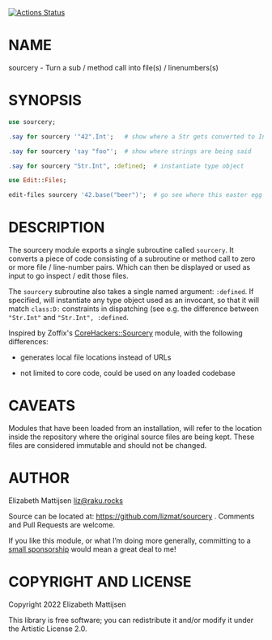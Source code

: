 [![Actions Status](https://github.com/lizmat/sourcery/actions/workflows/test.yml/badge.svg)](https://github.com/lizmat/sourcery/actions)

NAME
====

sourcery - Turn a sub / method call into file(s) / linenumbers(s)

SYNOPSIS
========

```raku
use sourcery;

.say for sourcery '"42".Int';   # show where a Str gets converted to Int

.say for sourcery 'say "foo"';  # show where strings are being said

.say for sourcery "Str.Int", :defined;  # instantiate type object

use Edit::Files;

edit-files sourcery '42.base("beer")';  # go see where this easter egg lives
```

DESCRIPTION
===========

The sourcery module exports a single subroutine called `sourcery`. It converts a piece of code consisting of a subroutine or method call to zero or more file / line-number pairs. Which can then be displayed or used as input to go inspect / edit those files.

The `sourcery` subroutine also takes a single named argument: `:defined`. If specified, will instantiate any type object used as an invocant, so that it will match `class:D:` constraints in dispatching (see e.g. the difference between `"Str.Int"` and `"Str.Int", :defined`.

Inspired by Zoffix's [CoreHackers::Sourcery](https://raku.land/zef:raku-community-modules/CoreHackers::Sourcery) module, with the following differences:

  * generates local file locations instead of URLs

  * not limited to core code, could be used on any loaded codebase

CAVEATS
=======

Modules that have been loaded from an installation, will refer to the location inside the repository where the original source files are being kept. These files are considered immutable and should not be changed.

AUTHOR
======

Elizabeth Mattijsen <liz@raku.rocks>

Source can be located at: https://github.com/lizmat/sourcery . Comments and Pull Requests are welcome.

If you like this module, or what I’m doing more generally, committing to a [small sponsorship](https://github.com/sponsors/lizmat/) would mean a great deal to me!

COPYRIGHT AND LICENSE
=====================

Copyright 2022 Elizabeth Mattijsen

This library is free software; you can redistribute it and/or modify it under the Artistic License 2.0.

